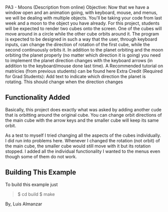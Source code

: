 PA3 - Moons (Description from online)
Objective: Now that we have a window open and an animation going, with keyboard, mouse, and menus, we will be dealing with multiple objects. You'll be taking your code from last week and a moon to the object you have already.
For this project, students will be expected to render two cubes onto the screen. One of the cubes will move around in a circle while the other cube orbits around it. The program is expected to be designed in such a way that the user, through keyboard inputs, can change the direction of rotation of the first cube, while the second continuously orbits it.
In addition to the planet orbiting and the moon orbiting the planet properly (no matter which direction it is going) you need to implement the planet direction changes with the keyboard arrows (in addition to the keyboard/mouse done last time).
A Recommended tutorial on matricies (from previous students) can be found here
Extra Credit (Required for Grad Students): Add text to indicate which direction the planet is rotating. This should change when the direction changes

Functionality Added
-------------------
Basically, this project does exactly what was asked by adding another cude that is orbitting around the original cube.  You can change orbit directions of the main cube with the arrow keys and the smaller cube will keep its same orbit.

As a test to myself I tried changing all the aspects of the cubes individually. I did run into problems here. Whenever I changed the rotation (not orbit) of the main cube, the smaller cube would still move with it but its rotation stopped.  I added all the individual functionality I wanted to the menus even though some of them do not work.

Building This Example
---------------------

To build this example just 

>$ cd build
>$ make


By, Luis Almanzar